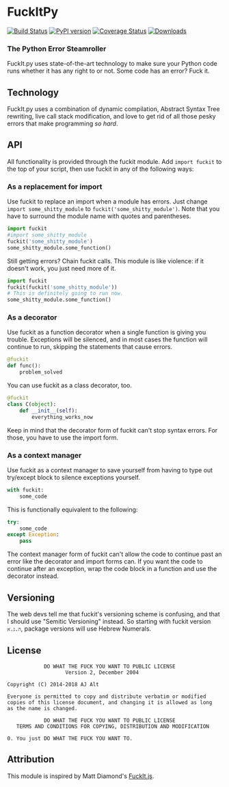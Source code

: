 # FuckItPy

[![Build Status](https://img.shields.io/travis/ajalt/fuckitpy/master.svg)](https://travis-ci.org/ajalt/fuckitpy)
[![PyPI version](.web/pypibadge.svg)](https://pypi.python.org/pypi/fuckit/4.8.1)
[![Coverage Status](https://img.shields.io/badge/coverage-110%25-brightgreen.svg)](https://coveralls.io/r/ajalt/fuckitpy?branch=master)
[![Downloads](https://img.shields.io/badge/downloads-1.1M%2Fmonth-brightgreen.svg)](https://pypi.python.org/pypi/fuckit)

### The Python Error Steamroller
FuckIt.py uses state-of-the-art technology to make sure your Python code runs
whether it has any right to or not. Some code has an error? Fuck it.

## Technology
FuckIt.py uses a combination of dynamic compilation, Abstract Syntax Tree rewriting, live call stack modification, and love to get rid of all those pesky errors that make programming _so hard_.

## API
All functionality is provided through the fuckit module. Add `import fuckit` to the top of your script, then use fuckit in any of the following ways:

### As a replacement for import
Use fuckit to replace an import when a module has errors.
Just change `import some_shitty_module` to `fuckit('some_shitty_module')`. Note that you have to surround the module name with quotes and parentheses.

```python
import fuckit
#import some_shitty_module
fuckit('some_shitty_module')
some_shitty_module.some_function()
```

Still getting errors? Chain fuckit calls. This module is like violence: if it doesn't work, you just need more of it.

```python
import fuckit
fuckit(fuckit('some_shitty_module'))
# This is definitely going to run now.
some_shitty_module.some_function()
```

### As a decorator
Use fuckit as a function decorator when a single function is giving you trouble. Exceptions will be silenced, and in most cases the function will continue to run, skipping the statements that cause errors.

```python
@fuckit
def func():
    problem_solved
```

You can use fuckit as a class decorator, too.

```python
@fuckit
class C(object):
    def __init__(self):
        everything_works_now
```

Keep in mind that the decorator form of fuckit can't stop syntax errors. For those, you have to use the import form.

### As a context manager
Use fuckit as a context manager to save yourself from having to type out try/except block to silence exceptions yourself.

```python
with fuckit:
    some_code
```

This is functionally equivalent to the following:

```python
try:
    some_code
except Exception:
    pass
```

The context manager form of fuckit can't allow the code to continue past an error like the decorator and import forms can. If you want the code to continue after an exception, wrap the code block in a function and use the decorator instead.

## Versioning

The web devs tell me that fuckit's versioning scheme is confusing, and that I should use "Semitic Versioning" instead. So starting with fuckit version `ה.ג.א`, package versions will use Hebrew Numerals.


## License
                DO WHAT THE FUCK YOU WANT TO PUBLIC LICENSE
                       Version 2, December 2004

	Copyright (C) 2014-2018 AJ Alt

	Everyone is permitted to copy and distribute verbatim or modified
	copies of this license document, and changing it is allowed as long
	as the name is changed.

                DO WHAT THE FUCK YOU WANT TO PUBLIC LICENSE
       TERMS AND CONDITIONS FOR COPYING, DISTRIBUTION AND MODIFICATION

 	0. You just DO WHAT THE FUCK YOU WANT TO.

## Attribution

This module is inspired by Matt Diamond's [FuckIt.js](https://github.com/mattdiamond/fuckitjs).
